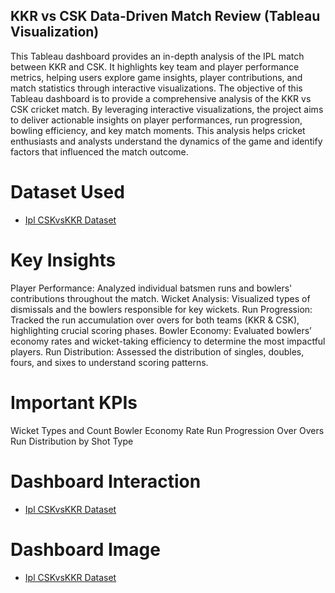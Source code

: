 ## KKR vs CSK Data-Driven Match Review (Tableau Visualization)
This Tableau dashboard provides an in-depth analysis of the IPL match between KKR and CSK. It highlights key team and player performance metrics, helping users explore game insights, player contributions, and match statistics through interactive visualizations.
The objective of this Tableau dashboard is to provide a comprehensive analysis of the KKR vs CSK cricket match. By leveraging interactive visualizations, the project aims to deliver actionable insights on player performances, run progression, bowling efficiency, and key match moments. This analysis helps cricket enthusiasts and analysts understand the dynamics of the game and identify factors that influenced the match outcome.

# Dataset Used
- <a href="https://github.com/piyushhk/Ipl_Match_Review/blob/main/Ipl%20CSK%20vs%20KKR.csv">Ipl CSKvsKKR Dataset</a>

# Key Insights
Player Performance: Analyzed individual batsmen runs and bowlers' contributions throughout the match.
Wicket Analysis: Visualized types of dismissals and the bowlers responsible for key wickets.
Run Progression: Tracked the run accumulation over overs for both teams (KKR & CSK), highlighting crucial scoring phases.
Bowler Economy: Evaluated bowlers’ economy rates and wicket-taking efficiency to determine the most impactful players.
Run Distribution: Assessed the distribution of singles, doubles, fours, and sixes to understand scoring patterns.

# Important KPIs
Wicket Types and Count
Bowler Economy Rate
Run Progression Over Overs
Run Distribution by Shot Type

# Dashboard Interaction
- <a href="https://public.tableau.com/app/profile/piyush.karpe/viz/Tableaupresentation_17297980151530/Dashboard1?publish=yes">Ipl CSKvsKKR Dataset</a>

# Dashboard Image
- <a href="https://github.com/piyushhk/Ipl_Match_Review/blob/main/KKR%20vs%20CSK%20Match%20Review.png">Ipl CSKvsKKR Dataset</a>
